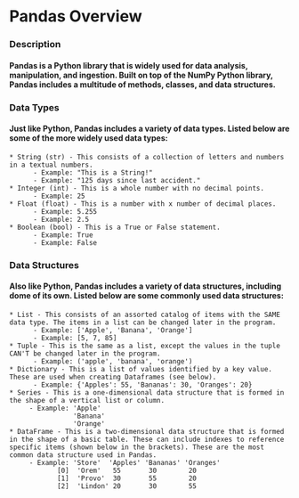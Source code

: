 # Pandas Overview
### Description
#### Pandas is a Python library that is widely used for data analysis, manipulation, and ingestion. Built on top of the NumPy Python library, Pandas includes a multitude of methods, classes, and data structures.
### Data Types
#### Just like Python, Pandas includes a variety of data types. Listed below are some of the more widely used data types:
    * String (str) - This consists of a collection of letters and numbers in a textual numbers.
          - Example: "This is a String!"
          - Example: "125 days since last accident."
    * Integer (int) - This is a whole number with no decimal points.
          - Example: 25
    * Float (float) - This is a number with x number of decimal places.
          - Example: 5.255
          - Example: 2.5
    * Boolean (bool) - This is a True or False statement.
          - Example: True
          - Example: False
### Data Structures
#### Also like Python, Pandas includes a variety of data structures, including dome of its own. Listed below are some commonly used data structures:
    * List - This consists of an assorted catalog of items with the SAME data type. The items in a list can be changed later in the program.
          - Example: ['Apple', 'Banana', 'Orange']
          - Example: [5, 7, 85]
    * Tuple - This is the same as a list, except the values in the tuple CAN'T be changed later in the program.
          - Example: ('apple', 'banana', 'orange')
    * Dictionary - This is a list of values identified by a key value. These are used when creating Dataframes (see below).
          - Example: {'Apples': 55, 'Bananas': 30, 'Oranges': 20}
    * Series - This is a one-dimensional data structure that is formed in the shape of a vertical list or column.
         - Example: 'Apple'
                    'Banana'
                    'Orange'
    * DataFrame - This is a two-dimensional data structure that is formed in the shape of a basic table. These can include indexes to reference specific items (shown below in the brackets). These are the most common data structure used in Pandas.
         - Example: 'Store'  'Apples' 'Bananas' 'Oranges'
                [0]  'Orem'   55       30        20
                [1]  'Provo'  30       55        20
                [2]  'Lindon' 20       30        55
